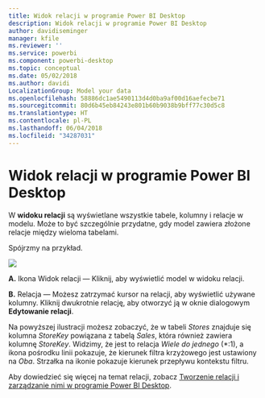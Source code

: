 ```yaml
---
title: Widok relacji w programie Power BI Desktop
description: Widok relacji w programie Power BI Desktop
author: davidiseminger
manager: kfile
ms.reviewer: ''
ms.service: powerbi
ms.component: powerbi-desktop
ms.topic: conceptual
ms.date: 05/02/2018
ms.author: davidi
LocalizationGroup: Model your data
ms.openlocfilehash: 58886dc1ae5490113d4d0ba9af00d16aefecbe71
ms.sourcegitcommit: 80d6b45eb84243e801b60b9038b9bff77c30d5c8
ms.translationtype: HT
ms.contentlocale: pl-PL
ms.lasthandoff: 06/04/2018
ms.locfileid: "34287031"
---
```

# <a name="relationship-view-in-power-bi-desktop"></a>Widok relacji w programie Power BI Desktop
W **widoku relacji** są wyświetlane wszystkie tabele, kolumny i relacje w modelu. Może to być szczególnie przydatne, gdy model zawiera złożone relacje między wieloma tabelami.

Spójrzmy na przykład.

![](media/desktop-relationship-view/relationshipview_fullscreen.png)

**A.**  Ikona Widok relacji — Kliknij, aby wyświetlić model w widoku relacji.

**B.** Relacja — Możesz zatrzymać kursor na relacji, aby wyświetlić używane kolumny. Kliknij dwukrotnie relację, aby otworzyć ją w oknie dialogowym **Edytowanie relacji**. 

Na powyższej ilustracji możesz zobaczyć, że w tabeli *Stores* znajduje się kolumna *StoreKey* powiązana z tabelą *Sales*, która również zawiera kolumnę *StoreKey*. Widzimy, że jest to relacja *Wiele do jednego* (\*:1), a ikona pośrodku linii pokazuje, że kierunek filtra krzyżowego jest ustawiony na *Oba*. Strzałka na ikonie pokazuje kierunek przepływu kontekstu filtru.

Aby dowiedzieć się więcej na temat relacji, zobacz [Tworzenie relacji i zarządzanie nimi w programie Power BI Desktop](desktop-create-and-manage-relationships.md).

